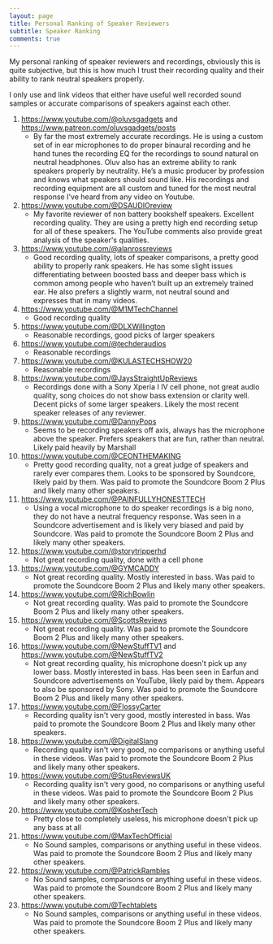 ```yaml
---
layout: page
title: Personal Ranking of Speaker Reviewers
subtitle: Speaker Ranking
comments: true
---
```


My personal ranking of speaker reviewers and recordings, obviously this is quite subjective, but this is how much I trust their recording quality and their ability to rank neutral speakers properly.

I only use and link videos that either have useful well recorded sound samples or accurate comparisons of speakers against each other.

1. <https://www.youtube.com/@oluvsgadgets> and <https://www.patreon.com/oluvsgadgets/posts>
    - By far the most extremely accurate recordings. He is using a custom set of in ear microphones to do proper binaural recording and he hand tunes the recording EQ for the recordings to sound natural on neutral headphones. Oluv also has an extreme ability to rank speakers properly by neutrality. He’s a music producer by profession and knows what speakers should sound like. His recordings and recording equipment are all custom and tuned for the most neutral response I've heard from any video on Youtube.
1. <https://www.youtube.com/@DSAUDIOreview>
    - My favorite reviewer of non battery bookshelf speakers. Excellent recording quality. They are using a pretty high end recording setup for all of these speakers. The YouTube comments also provide great analysis of the speaker's qualities.
1. <https://www.youtube.com/@alanrossreviews>
    - Good recording quality, lots of speaker comparisons, a pretty good ability to properly rank speakers. He has some slight issues differentiating between boosted bass and deeper bass which is common among people who haven’t built up an extremely trained ear. He also prefers a slightly warm, not neutral sound and expresses that in many videos.
1. <https://www.youtube.com/@M1MTechChannel>
    - Good recording quality
1. <https://www.youtube.com/@DLXWillington>
    - Reasonable recordings, good picks of larger speakers
1. <https://www.youtube.com/@techderaudios>
    - Reasonable recordings
1. <https://www.youtube.com/@KULASTECHSHOW20>
    - Reasonable recordings
1. <https://www.youtube.com/@JaysStraightUpReviews>
    - Recordings done with a Sony Xperia I IV cell phone, not great audio quality, song choices do not show bass extension or clarity well. Decent picks of some larger speakers. Likely the most recent speaker releases of any reviewer.
1. <https://www.youtube.com/@DannyPops>
    - Seems to be recording speakers off axis, always has the microphone above the speaker. Prefers speakers that are fun, rather than neutral. Likely paid heavily by Marshall
1. <https://www.youtube.com/@CEONTHEMAKING>
    - Pretty good recording quality, not a great judge of speakers and rarely ever compares them. Looks to be sponsored by Soundcore, likely paid by them. Was paid to promote the Soundcore Boom 2 Plus and likely many other speakers.
1. <https://www.youtube.com/@PAINFULLYHONESTTECH>
    - Using a vocal microphone to do speaker recordings is a big nono, they do not have a neutral frequency response. Was seen in a Soundcore advertisement and is likely very biased and paid by Soundcore. Was paid to promote the Soundcore Boom 2 Plus and likely many other speakers.
1. <https://www.youtube.com/@storytripperhd>
    - Not great recording quality, done with a cell phone
1. <https://www.youtube.com/@GYMCADDY>
    - Not great recording quality. Mostly interested in bass. Was paid to promote the Soundcore Boom 2 Plus and likely many other speakers.
1. <https://www.youtube.com/@RichBowlin>
    - Not great recording quality. Was paid to promote the Soundcore Boom 2 Plus and likely many other speakers.
1. <https://www.youtube.com/@ScottsReviews>
    - Not great recording quality. Was paid to promote the Soundcore Boom 2 Plus and likely many other speakers.
1. <https://www.youtube.com/@NewStuffTV1> and <https://www.youtube.com/@NewStuffTV2>
    - Not great recording quality, his microphone doesn't pick up any lower bass. Mostly interested in bass. Has been seen in Earfun and Soundcore advertisements on YouTube, likely paid by them. Appears to also be sponsored by Sony. Was paid to promote the Soundcore Boom 2 Plus and likely many other speakers.
1. <https://www.youtube.com/@FlossyCarter>
    - Recording quality isn't very good, mostly interested in bass. Was paid to promote the Soundcore Boom 2 Plus and likely many other speakers.
1. <https://www.youtube.com/@DigitalSlang>
    - Recording quality isn't very good, no comparisons or anything useful in these videos. Was paid to promote the Soundcore Boom 2 Plus and likely many other speakers.
1. <https://www.youtube.com/@StusReviewsUK>
    - Recording quality isn't very good, no comparisons or anything useful in these videos. Was paid to promote the Soundcore Boom 2 Plus and likely many other speakers.
1. <https://www.youtube.com/@KosherTech>
    - Pretty close to completely useless, his microphone doesn't pick up any bass at all
1. <https://www.youtube.com/@MaxTechOfficial>
    - No Sound samples, comparisons or anything useful in these videos. Was paid to promote the Soundcore Boom 2 Plus and likely many other speakers.
1. <https://www.youtube.com/@PatrickRambles>
    - No Sound samples, comparisons or anything useful in these videos. Was paid to promote the Soundcore Boom 2 Plus and likely many other speakers.
1. <https://www.youtube.com/@Techtablets>
    - No Sound samples, comparisons or anything useful in these videos. Was paid to promote the Soundcore Boom 2 Plus and likely many other speakers.
